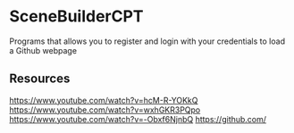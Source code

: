 # SceneBuilderCPT

Programs that allows you to register and login with your credentials to load a Github webpage

## Resources
https://www.youtube.com/watch?v=hcM-R-YOKkQ
https://www.youtube.com/watch?v=wxhGKR3PQpo
https://www.youtube.com/watch?v=-Obxf6NjnbQ
https://github.com/
